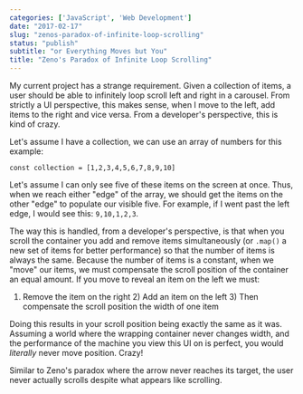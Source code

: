 ```yaml
---
categories: ['JavaScript', 'Web Development']
date: "2017-02-17"
slug: "zenos-paradox-of-infinite-loop-scrolling"
status: "publish"
subtitle: "or Everything Moves but You"
title: "Zeno's Paradox of Infinite Loop Scrolling"
---
```


My current project has a strange requirement. Given a collection of items, a user should be able to infinitely loop scroll left and right in a carousel. From strictly a UI perspective, this makes sense, when I move to the left, add items to the right and vice versa. From a developer's perspective, this is kind of crazy.

Let's assume I have a collection, we can use an array of numbers for this example:

```
const collection = [1,2,3,4,5,6,7,8,9,10]

```

Let's assume I can only see five of these items on the screen at once. Thus, when we reach either "edge" of the array, we should get the items on the other "edge" to populate our visible five. For example, if I went past the left edge, I would see this: `9,10,1,2,3`.

The way this is handled, from a developer's perspective, is that when you scroll the container you add and remove items simultaneously (or `.map()` a new set of items for better performance) so that the number of items is always the same. Because the number of items is a constant, when we "move" our items, we must compensate the scroll position of the container an equal amount. If you move to reveal an item on the left we must:

1) Remove the item on the right 2) Add an item on the left 3) Then compensate the scroll position the width of one item

Doing this results in your scroll position being exactly the same as it was. Assuming a world where the wrapping container never changes width, and the performance of the machine you view this UI on is perfect, you would _literally_ never move position. Crazy!

Similar to Zeno's paradox where the arrow never reaches its target, the user never actually scrolls despite what appears like scrolling.
